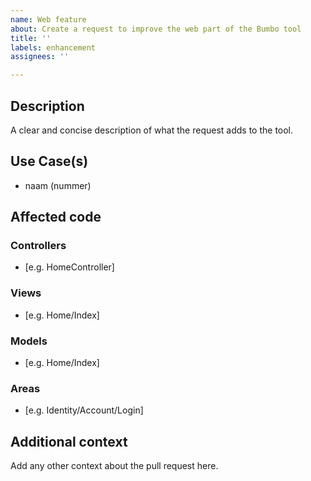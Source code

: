 ```yaml
---
name: Web feature
about: Create a request to improve the web part of the Bumbo tool
title: ''
labels: enhancement
assignees: ''

---
```


## Description
A clear and concise description of what the request adds to the tool.

## Use Case(s)
- naam (nummer)

## Affected code

### Controllers
- [e.g. HomeController]

### Views
- [e.g. Home/Index]

### Models
- [e.g. Home/Index]

### Areas
- [e.g. Identity/Account/Login]

## Additional context
Add any other context about the pull request here.
